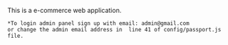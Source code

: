 This is a e-commerce web application.

    *To login admin panel sign up with email: admin@gmail.com
    or change the admin email address in  line 41 of config/passport.js file.
		